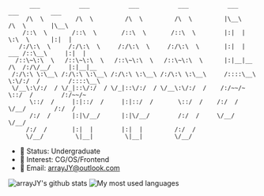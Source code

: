 
```
      ___           ___           ___           ___           ___            ___         ___     
     /\  \         /\  \         /\  \         /\  \         |\__\          /\  \       |\__\    
    /::\  \       /::\  \       /::\  \       /::\  \        |:|  |         \:\  \      |:|  |   
   /:/\:\  \     /:/\:\  \     /:/\:\  \     /:/\:\  \       |:|  |     ___ /::\__\     |:|  |   
  /::\~\:\  \   /::\~\:\  \   /::\~\:\  \   /::\~\:\  \      |:|__|__  /\  /:/\/__/     |:|__|__ 
 /:/\:\ \:\__\ /:/\:\ \:\__\ /:/\:\ \:\__\ /:/\:\ \:\__\     /::::\__\ \:\/:/  /        /::::\__\
 \/__\:\/:/  / \/_|::\/:/  / \/_|::\/:/  / \/__\:\/:/  /    /:/~~/~     \::/  /        /:/~~/~   
      \::/  /     |:|::/  /     |:|::/  /       \::/  /    /:/  /        \/__/        /:/  /     
      /:/  /      |:|\/__/      |:|\/__/        /:/  /     \/__/                      \/__/      
     /:/  /       |:|  |        |:|  |         /:/  /                                            
     \/__/         \|__|         \|__|         \/__/                                             
```

- 📖 Status: Undergraduate
- 🎨 Interest: CG/OS/Frontend
- 📧 Email: arrayJY@outlook.com


![arrayJY's github stats](https://github-readme-stats.vercel.app/api?username=arrayJY)
![My most used languages](https://github-readme-stats.vercel.app/api/top-langs/?username=arrayJY&layout=compact)

